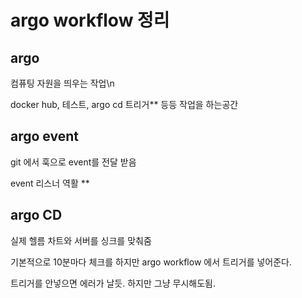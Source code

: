 # argo workflow 정리

## argo

컴퓨팅 자원을 띄우는 작업\n

docker hub, 테스트, argo cd 트리거** 등등 작업을 하는공간

## argo event

git 에서 훅으로 event를 전달 받음

event 리스너 역활 **

## argo CD

실제 헬름 차트와 서버를 싱크를 맞춰줌

기본적으로 10분마다 체크를 하지만 argo workflow 에서 트리거를 넣어준다.

트리거를 안넣으면 에러가 날듯. 하지만 그냥 무시해도됨.
